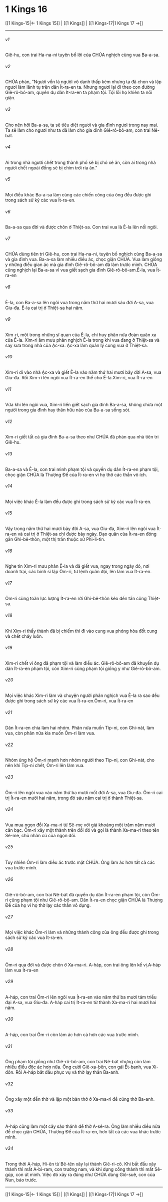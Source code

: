 # 1 Kings 16

[[1 Kings-15|← 1 Kings 15]] | [[1 Kings]] | [[1 Kings-17|1 Kings 17 →]]
***



###### v1 
Giê-hu, con trai Ha-na-ni tuyên bố lời của CHÚA nghịch cùng vua Ba-a-sa. 

###### v2 
CHÚA phán, "Ngươi vốn là người vô danh thấp kém nhưng ta đã chọn và lập ngươi làm lãnh tụ trên dân Ít-ra-en ta. Nhưng ngươi lại đi theo con đường Giê-rô-bô-am, quyến dụ dân Ít-ra-en ta phạm tội. Tội lỗi họ khiến ta nổi giận. 

###### v3 
Cho nên hỡi Ba-a-sa, ta sẽ tiêu diệt ngươi và gia đình ngươi trong nay mai. Ta sẽ làm cho ngươi như ta đã làm cho gia đình Giê-rô-bô-am, con trai Nê-bát. 

###### v4 
Ai trong nhà ngươi chết trong thành phố sẽ bị chó xé ăn, còn ai trong nhà ngươi chết ngoài đồng sẽ bị chim trời rỉa ăn." 

###### v5 
Mọi điều khác Ba-a-sa làm cùng các chiến công của ông đều được ghi trong sách sử ký các vua Ít-ra-en. 

###### v6 
Ba-a-sa qua đời và được chôn ở Thiệt-sa. Con trai vua là Ê-la lên nối ngôi. 

###### v7 
CHÚA dùng tiên tri Giê-hu, con trai Ha-na-ni, tuyên bố nghịch cùng Ba-a-sa và gia đình vua. Ba-a-sa làm nhiều điều ác, chọc giận CHÚA. Vua làm giống y những điều gian ác mà gia đình Giê-rô-bô-am đã làm trước mình. CHÚA cũng nghịch lại Ba-a-sa vì vua giết sạch gia đình Giê-rô-bô-am.Ê-la, vua Ít-ra-en 

###### v8 
Ê-la, con Ba-a-sa lên ngôi vua trong năm thứ hai mươi sáu đời A-sa, vua Giu-đa. Ê-la cai trị ở Thiệt-sa hai năm. 

###### v9 
Xim-ri, một trong những sĩ quan của Ê-la, chỉ huy phân nửa đoàn quân xa của Ê-la. Xim-ri âm mưu phản nghịch Ê-la trong khi vua đang ở Thiệt-sa và say sưa trong nhà của Ạc-xa. Ạc-xa làm quản lý cung vua ở Thiệt-sa. 

###### v10 
Xim-ri đi vào nhà Ạc-xa và giết Ê-la vào năm thứ hai mươi bảy đời A-sa, vua Giu-đa. Rồi Xim-ri lên ngôi vua Ít-ra-en thế cho Ê-la.Xim-ri, vua Ít-ra-en 

###### v11 
Vừa khi lên ngôi vua, Xim-ri liền giết sạch gia đình Ba-a-sa, không chừa một người trong gia đình hay thân hữu nào của Ba-a-sa sống sót. 

###### v12 
Xim-ri giết tất cả gia đình Ba-a-sa theo như CHÚA đã phán qua nhà tiên tri Giê-hu. 

###### v13 
Ba-a-sa và Ê-la, con trai mình phạm tội và quyến dụ dân Ít-ra-en phạm tội, chọc giận CHÚA là Thượng Đế của Ít-ra-en vì họ thờ các thần vô ích. 

###### v14 
Mọi việc khác Ê-la làm đều được ghi trong sách sử ký các vua Ít-ra-en. 

###### v15 
Vậy trong năm thứ hai mươi bảy đời A-sa, vua Giu-đa, Xim-ri lên ngôi vua Ít-ra-en và cai trị ở Thiệt-sa chỉ được bảy ngày. Đạo quân của Ít-ra-en đóng gần Ghi-bê-thôn, một thị trấn thuộc xứ Phi-li-tin. 

###### v16 
Nghe tin Xim-ri mưu phản Ê-la và đã giết vua, ngay trong ngày đó, nơi doanh trại, các binh sĩ lập Ôm-ri, tư lệnh quân đội, lên làm vua Ít-ra-en. 

###### v17 
Ôm-ri cùng toàn lực lượng Ít-ra-en rời Ghi-bê-thôn kéo đến tấn công Thiệt-sa. 

###### v18 
Khi Xim-ri thấy thành đã bị chiếm thì đi vào cung vua phóng hỏa đốt cung và chết cháy luôn. 

###### v19 
Xim-ri chết vì ông đã phạm tội và làm điều ác. Giê-rô-bô-am đã khuyến dụ dân Ít-ra-en phạm tội, còn Xim-ri cũng phạm tội giống y như Giê-rô-bô-am. 

###### v20 
Mọi việc khác Xim-ri làm và chuyện người phản nghịch vua Ê-la ra sao đều được ghi trong sách sử ký các vua Ít-ra-en.Ôm-ri, vua Ít-ra-en 

###### v21 
Dân Ít-ra-en chia làm hai nhóm. Phân nửa muốn Típ-ni, con Ghi-nát, làm vua, còn phân nửa kia muốn Ôm-ri làm vua. 

###### v22 
Nhóm ủng hộ Ôm-ri mạnh hơn nhóm người theo Típ-ni, con Ghi-nát, cho nên khi Típ-ni chết, Ôm-ri lên làm vua. 

###### v23 
Ôm-ri lên ngôi vua vào năm thứ ba mươi mốt đời A-sa, vua Giu-đa. Ôm-ri cai trị Ít-ra-en mười hai năm, trong đó sáu năm cai trị ở thành Thiệt-sa. 

###### v24 
Vua mua ngọn đồi Xa-ma-ri từ Sê-me với giá khoảng một trăm năm mươi cân bạc. Ôm-ri xây một thành trên đồi đó và gọi là thành Xa-ma-ri theo tên Sê-me, chủ nhân cũ của ngọn đồi. 

###### v25 
Tuy nhiên Ôm-ri làm điều ác trước mặt CHÚA. Ông làm ác hơn tất cả các vua trước mình. 

###### v26 
Giê-rô-bô-am, con trai Nê-bát đã quyến dụ dân Ít-ra-en phạm tội, còn Ôm-ri cũng phạm tội như Giê-rô-bô-am. Dân Ít-ra-en chọc giận CHÚA là Thượng Đế của họ vì họ thờ lạy các thần vô dụng. 

###### v27 
Mọi việc khác Ôm-ri làm và những thành công của ông đều được ghi trong sách sử ký các vua Ít-ra-en. 

###### v28 
Ôm-ri qua đời và được chôn ở Xa-ma-ri. A-háp, con trai ông lên kế vị.A-háp làm vua Ít-ra-en 

###### v29 
A-háp, con trai Ôm-ri lên ngôi vua Ít-ra-en vào năm thứ ba mươi tám triều đại A-sa, vua Giu-đa. A-háp cai trị Ít-ra-en từ thành Xa-ma-ri hai mươi hai năm. 

###### v30 
A-háp, con trai Ôm-ri còn làm ác hơn cả hơn các vua trước mình. 

###### v31 
Ông phạm tội giống như Giê-rô-bô-am, con trai Nê-bát nhưng còn làm nhiều điều độc ác hơn nữa. Ông cưới Giê-xa-bên, con gái Ết-banh, vua Xi-đôn. Rồi A-háp bắt đầu phục vụ và thờ lạy thần Ba-anh. 

###### v32 
Ông xây một đền thờ và lập một bàn thờ ở Xa-ma-ri để cúng thờ Ba-anh. 

###### v33 
A-háp cũng làm một cây sào thánh để thờ A-sê-ra. Ông làm nhiều điều nữa để chọc giận CHÚA, Thượng Đế của Ít-ra-en, hơn tất cả các vua khác trước mình. 

###### v34 
Trong thời A-háp, Hi-ên từ Bê-tên xây lại thành Giê-ri-cô. Khi bắt đầu xây thành thì mất A-bi-ram, con trưởng nam, và khi dựng cổng thành thì mất Sê-gúp, con út mình. Việc đó xảy ra đúng như CHÚA dùng Giô-suê, con của Nun, báo trước.

***
[[1 Kings-15|← 1 Kings 15]] | [[1 Kings]] | [[1 Kings-17|1 Kings 17 →]]
